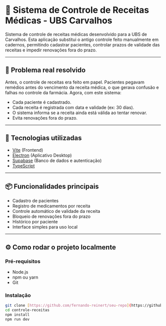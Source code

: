 ﻿# 💊 Sistema de Controle de Receitas Médicas - UBS Carvalhos

Sistema de controle de receitas médicas desenvolvido para a UBS de Carvalhos. Esta aplicação substitui o antigo controle feito manualmente em cadernos, permitindo cadastrar pacientes, controlar prazos de validade das receitas e impedir renovações fora do prazo.

---

## 🧩 Problema real resolvido

Antes, o controle de receitas era feito em papel. Pacientes pegavam remédios antes do vencimento da receita médica, o que gerava confusão e falhas no controle da farmácia. Agora, com este sistema:

- Cada paciente é cadastrado.
- Cada receita é registrada com data e validade (ex: 30 dias).
- O sistema informa se a receita ainda está válida ao tentar renovar.
- Evita renovações fora do prazo.

---

## 🚀 Tecnologias utilizadas

- [Vite](https://vitejs.dev/) (Frontend)
- [Electron](https://www.electronjs.org/) (Aplicativo Desktop)
- [Supabase](https://supabase.com/) (Banco de dados e autenticação)
- [TypeScript](https://www.typescriptlang.org/)

---

## 📦 Funcionalidades principais

- Cadastro de pacientes
- Registro de medicamentos por receita
- Controle automático de validade da receita
- Bloqueio de renovações fora do prazo
- Histórico por paciente
- Interface simples para uso local

---

## ⚙️ Como rodar o projeto localmente

### Pré-requisitos
- Node.js
- npm ou yarn
- Git

### Instalação

```bash
git clone [https://github.com/fernando-reinert/seu-repo](https://github.com/fernando-reinert/controle-receitas-ubs-carvalhos/tree/main.git
cd controle-receitas
npm install
npm run dev
